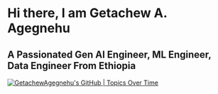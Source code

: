 # Hi there, I am Getachew A. Agegnehu
## A Passionated Gen AI Engineer, ML Engineer, Data Engineer From Ethiopia 

<!--
**GetachewAgegnehu/GetachewAgegnehu** is a ✨ _special_ ✨ repository because its `README.md` (this file) appears on your GitHub profile.

Here are some ideas to get you started:

- 🔭 I’m currently working on ...
- 🌱 I’m currently learning ...
- 👯 I’m looking to collaborate on ...
- 🤔 I’m looking for help with ...
- 💬 Ask me about ...
- 📫 How to reach me: ...
- 😄 Pronouns: ...
- ⚡ Fun fact: ...
-->
[![GetachewAgegnehu's GitHub | Topics Over Time](https://stats.quira.sh/GetachewAgegnehu/topics-over-time?theme=dark)](https://quira.sh?utm_source=widgets&utm_campaign=GetachewAgegnehu)
